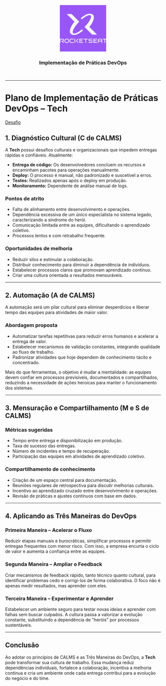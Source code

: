 <div align="center">
  <img src="./assets/rocketseatLogo.png" alt="img" width="150"><br>
  <h3>Implementação de Práticas DevOps</h3>
</div><br>

---

# Plano de Implementação de Práticas DevOps – Tech

[Desafio](https://github.com/andrrade/Desafio01-DevOps-Rocketseat/blob/main/desafio.md)

## 1. Diagnóstico Cultural (C de CALMS)

A **Tech** possui desafios culturais e organizacionais que impedem entregas rápidas e confiáveis. Atualmente:

- **Entrega de código:** Os desenvolvedores concluem os recursos e encaminham pacotes para operações manualmente.  
- **Deploy:** O processo é manual, não padronizado e suscetível a erros.  
- **Testes:** Realizados apenas após o deploy em produção.  
- **Monitoramento:** Dependente de análise manual de logs.  

### Pontos de atrito
- Falta de alinhamento entre desenvolvimento e operações.  
- Dependência excessiva de um único especialista no sistema legado, caracterizando a síndrome do herói.  
- Comunicação limitada entre as equipes, dificultando o aprendizado coletivo.  
- Processos lentos e com retrabalho frequente.

### Oportunidades de melhoria
- Reduzir silos e estimular a colaboração.  
- Distribuir conhecimento para diminuir a dependência de indivíduos.  
- Estabelecer processos claros que promovam aprendizado contínuo.  
- Criar uma cultura orientada a resultados mensuráveis.

---

## 2. Automação (A de CALMS)

A automação será um pilar cultural para eliminar desperdícios e liberar tempo das equipes para atividades de maior valor.  

### Abordagem proposta
- Automatizar tarefas repetitivas para reduzir erros humanos e acelerar a entrega de valor.  
- Estabelecer mecanismos de validação constantes, integrando qualidade ao fluxo de trabalho.  
- Padronizar atividades que hoje dependem de conhecimento tácito e concentrado.  

Mais do que ferramentas, o objetivo é mudar a mentalidade: as equipes devem confiar em processos previsíveis, documentados e compartilhados, reduzindo a necessidade de ações heroicas para manter o funcionamento dos sistemas.

---

## 3. Mensuração e Compartilhamento (M e S de CALMS)

### Métricas sugeridas
- Tempo entre entrega e disponibilização em produção.  
- Taxa de sucesso das entregas.  
- Número de incidentes e tempo de recuperação.  
- Participação das equipes em atividades de aprendizado coletivo.

### Compartilhamento de conhecimento
- Criação de um espaço central para documentação.  
- Reuniões regulares de retrospectiva para discutir melhorias culturais.  
- Incentivo ao aprendizado cruzado entre desenvolvimento e operações.  
- Revisão de práticas e ajustes contínuos com base em dados.

---

## 4. Aplicando as Três Maneiras do DevOps

### Primeira Maneira – Acelerar o Fluxo
Reduzir etapas manuais e burocráticas, simplificar processos e permitir entregas frequentes com menor risco. Com isso, a empresa encurta o ciclo de valor e aumenta a confiança entre as equipes.

### Segunda Maneira – Ampliar o Feedback
Criar mecanismos de feedback rápido, tanto técnico quanto cultural, para identificar problemas cedo e corrigi-los de forma colaborativa. O foco não é apenas medir resultados, mas aprender com eles.

### Terceira Maneira – Experimentar e Aprender
Estabelecer um ambiente seguro para testar novas ideias e aprender com falhas sem buscar culpados. A cultura passa a valorizar a evolução constante, substituindo a dependência de "heróis" por processos sustentáveis.

---

## Conclusão

Ao adotar os princípios de CALMS e as Três Maneiras do DevOps, a **Tech** pode transformar sua cultura de trabalho. Essa mudança reduz dependências individuais, fortalece a colaboração, incentiva a melhoria contínua e cria um ambiente onde cada entrega contribui para a evolução do negócio e do time.
